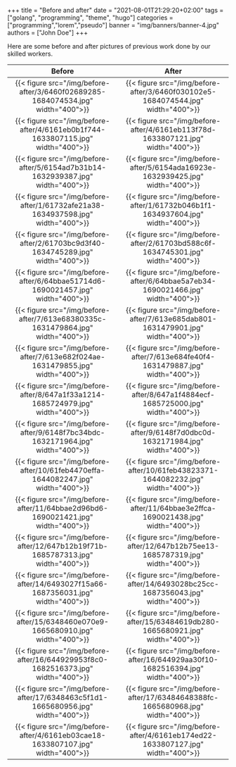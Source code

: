 +++
title = "Before and after"
date = "2021-08-01T21:29:20+02:00"
tags = ["golang", "programming", "theme", "hugo"]
categories = ["programming","lorem","pseudo"]
banner = "img/banners/banner-4.jpg"
authors = ["John Doe"]
+++

Here are some before and after pictures of previous work done by our skilled workers.

| Before | After  |
|:------:|:------:|
|   {{< figure src="/img/before-after/3/6460f02689285-1684074534.jpg" width="400">}} |   {{< figure src="/img/before-after/3/6460f030102e5-1684074544.jpg" width="400">}}   |
|   {{< figure src="/img/before-after/4/6161eb0b1f744-1633807115.jpg" width="400">}}  | {{< figure src="/img/before-after/4/6161eb113f78d-1633807121.jpg" width="400">}}   |
|   {{< figure src="/img/before-after/5/6154ad7b31b14-1632939387.jpg" width="400">}} |   {{< figure src="/img/before-after/5/6154ada16923e-1632939425.jpg" width="400">}}   |
|   {{< figure src="/img/before-after/1/61732afe21a38-1634937598.jpg" width="400">}} |   {{< figure src="/img/before-after/1/61732b046b1f1-1634937604.jpg" width="400">}}   |
|   {{< figure src="/img/before-after/2/61703bc9d3f40-1634745289.jpg" width="400">}} |   {{< figure src="/img/before-after/2/61703bd588c6f-1634745301.jpg" width="400">}}   |
|   {{< figure src="/img/before-after/6/64bbae51714d6-1690021457.jpg" width="400">}} |   {{< figure src="/img/before-after/6/64bbae5a7eb34-1690021466.jpg" width="400">}}   |
|   {{< figure src="/img/before-after/7/613e68380335c-1631479864.jpg" width="400">}} |   {{< figure src="/img/before-after/7/613e685dab801-1631479901.jpg" width="400">}}   |
|   {{< figure src="/img/before-after/7/613e682f024ae-1631479855.jpg" width="400">}} |   {{< figure src="/img/before-after/7/613e684fe40f4-1631479887.jpg" width="400">}}   |
|   {{< figure src="/img/before-after/8/647a1f33a1214-1685724979.jpg" width="400">}} |   {{< figure src="/img/before-after/8/647a1f4884ecf-1685725000.jpg" width="400">}}   |
|   {{< figure src="/img/before-after/9/6148f7bc34bdc-1632171964.jpg" width="400">}} |   {{< figure src="/img/before-after/9/6148f7d0dbc0d-1632171984.jpg" width="400">}}   |
|   {{< figure src="/img/before-after/10/61feb4470effa-1644082247.jpg" width="400">}} |   {{< figure src="/img/before-after/10/61feb43823371-1644082232.jpg" width="400">}}   |
|   {{< figure src="/img/before-after/11/64bbae2d96bd6-1690021421.jpg" width="400">}} |   {{< figure src="/img/before-after/11/64bbae3e2ffca-1690021438.jpg" width="400">}}   |
|   {{< figure src="/img/before-after/12/647b12b19f71b-1685787313.jpg" width="400">}} |   {{< figure src="/img/before-after/12/647b12b75ee13-1685787319.jpg" width="400">}}   |
|   {{< figure src="/img/before-after/14/6493027f15a66-1687356031.jpg" width="400">}} |   {{< figure src="/img/before-after/14/6493028bc25cc-1687356043.jpg" width="400">}}   |
|   {{< figure src="/img/before-after/15/6348460e070e9-1665680910.jpg" width="400">}} |   {{< figure src="/img/before-after/15/63484619db280-1665680921.jpg" width="400">}}   |
|   {{< figure src="/img/before-after/16/644929953f8c0-1682516373.jpg" width="400">}} |   {{< figure src="/img/before-after/16/644929aa30f10-1682516394.jpg" width="400">}}   |
|   {{< figure src="/img/before-after/17/6348463c5f1d1-1665680956.jpg" width="400">}} |   {{< figure src="/img/before-after/17/63484648388fc-1665680968.jpg" width="400">}}   |
| {{< figure src="/img/before-after/4/6161eb03cae18-1633807107.jpg" width="400">}} | {{< figure src="/img/before-after/4/6161eb174ed22-1633807127.jpg" width="400">}} |

